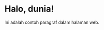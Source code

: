 <!DOCTYPE html>
<html lang="en">
<head>
    <meta charset="UTF-8">
    <meta name="viewport" content="width=device-width, initial-scale=1.0">
    <title>Judul Halaman</title>
</head>
<body>
    <h1>Halo, dunia!</h1>
    <p>Ini adalah contoh paragraf dalam halaman web.</p>
</body>
</html>
